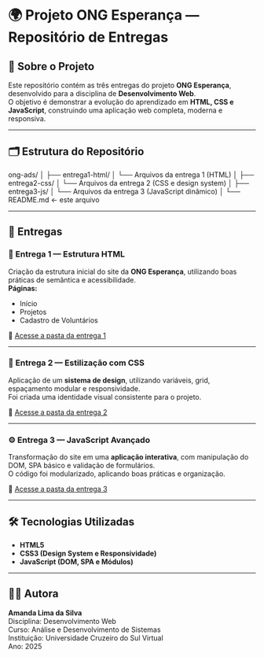 # 🌍 Projeto ONG Esperança — Repositório de Entregas

## 📘 Sobre o Projeto
Este repositório contém as três entregas do projeto **ONG Esperança**, desenvolvido para a disciplina de **Desenvolvimento Web**.  
O objetivo é demonstrar a evolução do aprendizado em **HTML, CSS e JavaScript**, construindo uma aplicação web completa, moderna e responsiva.

---

## 🗂️ Estrutura do Repositório

ong-ads/
│
├── entrega1-html/
│ └── Arquivos da entrega 1 (HTML)
│
├── entrega2-css/
│ └── Arquivos da entrega 2 (CSS e design system)
│
├── entrega3-js/
│ └── Arquivos da entrega 3 (JavaScript dinâmico)
│
└── README.md ← este arquivo

---

## 📑 Entregas

### 🧱 Entrega 1 — Estrutura HTML
Criação da estrutura inicial do site da **ONG Esperança**, utilizando boas práticas de semântica e acessibilidade.  
**Páginas:**  
- Início  
- Projetos  
- Cadastro de Voluntários  

🔗 [Acesse a pasta da entrega 1](./entrega1-html)

---

### 🎨 Entrega 2 — Estilização com CSS
Aplicação de um **sistema de design**, utilizando variáveis, grid, espaçamento modular e responsividade.  
Foi criada uma identidade visual consistente para o projeto.

🔗 [Acesse a pasta da entrega 2](./entrega2-css)

---

### ⚙️ Entrega 3 — JavaScript Avançado
Transformação do site em uma **aplicação interativa**, com manipulação do DOM, SPA básico e validação de formulários.  
O código foi modularizado, aplicando boas práticas e organização.

🔗 [Acesse a pasta da entrega 3](./entrega3-js)

---

## 🛠️ Tecnologias Utilizadas
- **HTML5**
- **CSS3 (Design System e Responsividade)**
- **JavaScript (DOM, SPA e Módulos)**

---

## 👩‍💻 Autora
**Amanda Lima da Silva**  
Disciplina: Desenvolvimento Web  
Curso: Análise e Desenvolvimento de Sistemas  
Instituição: Universidade Cruzeiro do Sul Virtual  
Ano: 2025

